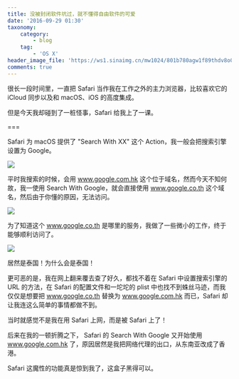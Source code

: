 ```yaml
---
title: 没被封闭软件坑过，就不懂得自由软件的可爱
date: '2016-09-29 01:30'
taxonomy:
    category:
        - blog
    tag:
        - 'OS X'
header_image_file: 'https://ws1.sinaimg.cn/mw1024/801b780agw1f89thdv8o0j20k80b4js3.jpg'
comments: true
---
```


很长一段时间里，一直把 Safari 当作我在工作之外的主力浏览器，比较喜欢它的 iCloud 同步以及和 macOS、iOS 的高度集成。

但是今天我却碰到了一桩怪事，Safari 给我上了一课。

===

Safari 为 macOS 提供了 "Search With XX" 这个 Action，我一般会把搜索引擎设置为 Google。

![](https://ws3.sinaimg.cn/mw1024/801b780agw1f89sr0xzfbj20k009c0tn.jpg)

平时我搜索的时候，会用 www.google.com.hk 这个位于域名，然而今天不知何故，我一使用 Search With Google，就会直接使用 www.google.co.th 这个域名，然后由于你懂的原因，无法访问。

![](https://ws2.sinaimg.cn/large/801b780agw1f89sw2zo5sj20f6053q3j.jpg)

为了知道这个 www.google.co.th 是哪里的服务，我做了一些微小的工作，终于能够顺利访问了。

![](https://ws3.sinaimg.cn/large/801b780agw1f89sxga7qfj20il091t9a.jpg)

居然是泰国！为什么会是泰国！

更可恶的是，我在网上翻来覆去查了好久，都找不着在 Safari 中设置搜索引擎的 URL 的方法，在 Safari 的配置文件和一坨坨的 plist 中也找不到蛛丝马迹，而我仅仅是想要把 www.google.co.th 替换为 www.google.com.hk 而已，Safari 却让我连这么简单的事情都做不到。

当时就感觉不是我在用 Safari 上网，而是被 Safari 上了！

后来在我的一顿折腾之下， Safari 的 Search With Google 又开始使用 www.google.com.hk 了，原因居然是我把网络代理的出口，从东南亚改成了香港。

Safari 这魔性的功能真是惊到我了，这盒子黑得可以。

